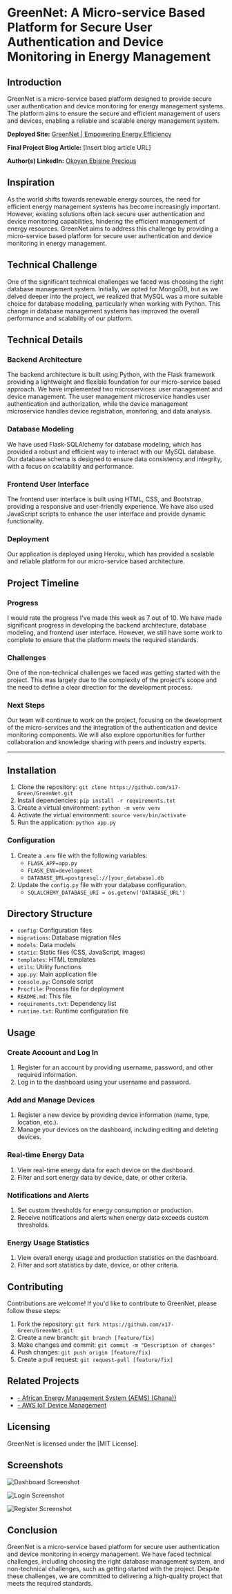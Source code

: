 # **GreenNet: A Micro-service Based Platform for Secure User Authentication and Device Monitoring in Energy Management**

## **Introduction**

GreenNet is a micro-service based platform designed to provide secure user authentication and device monitoring for energy management systems. The platform aims to ensure the secure and efficient management of users and devices, enabling a reliable and scalable energy management system.

**Deployed Site:** [GreenNet | Empowering Energy Efficiency](https://greennet-449121bf5812.herokuapp.com/)

**Final Project Blog Article:** [Insert blog article URL] 

**Author(s) LinkedIn:** [Okoyen Ebisine Precious](https://www.linkedin.com/in/x17-green/)

## **Inspiration**

As the world shifts towards renewable energy sources, the need for efficient energy management systems has become increasingly important. However, existing solutions often lack secure user authentication and device monitoring capabilities, hindering the efficient management of energy resources. GreenNet aims to address this challenge by providing a micro-service based platform for secure user authentication and device monitoring in energy management.

## **Technical Challenge**

One of the significant technical challenges we faced was choosing the right database management system. Initially, we opted for MongoDB, but as we delved deeper into the project, we realized that MySQL was a more suitable choice for database modeling, particularly when working with Python. This change in database management systems has improved the overall performance and scalability of our platform.

## **Technical Details**

### Backend Architecture

The backend architecture is built using Python, with the Flask framework providing a lightweight and flexible foundation for our micro-service based approach. We have implemented two microservices: user management and device management. The user management microservice handles user authentication and authorization, while the device management microservice handles device registration, monitoring, and data analysis.

### Database Modeling

We have used Flask-SQLAlchemy for database modeling, which has provided a robust and efficient way to interact with our MySQL database. Our database schema is designed to ensure data consistency and integrity, with a focus on scalability and performance.

### Frontend User Interface

The frontend user interface is built using HTML, CSS, and Bootstrap, providing a responsive and user-friendly experience. We have also used JavaScript scripts to enhance the user interface and provide dynamic functionality.

### Deployment

Our application is deployed using Heroku, which has provided a scalable and reliable platform for our micro-service based architecture.

## **Project Timeline**

### Progress

I would rate the progress I've made this week as 7 out of 10. We have made significant progress in developing the backend architecture, database modeling, and frontend user interface. However, we still have some work to complete to ensure that the platform meets the required standards.

### Challenges

One of the non-technical challenges we faced was getting started with the project. This was largely due to the complexity of the project's scope and the need to define a clear direction for the development process.

### Next Steps

Our team will continue to work on the project, focusing on the development of the micro-services and the integration of the authentication and device monitoring components. We will also explore opportunities for further collaboration and knowledge sharing with peers and industry experts.

---
## **Installation**

1. Clone the repository: `git clone https://github.com/x17-Green/GreenNet.git`
2. Install dependencies: `pip install -r requirements.txt`
3. Create a virtual environment: `python -m venv venv`
4. Activate the virtual environment: `source venv/bin/activate`
5. Run the application: `python app.py`

### **Configuration**

1. Create a `.env` file with the following variables:
    - `FLASK_APP=app.py`
    - `FLASK_ENV=development`
    - `DATABASE_URL=postgresql://[your_database].db`
2. Update the `config.py` file with your database configuration.
	- `SQLALCHEMY_DATABASE_URI = os.getenv('DATABASE_URL')`

## **Directory Structure**

- `config`: Configuration files
- `migrations`: Database migration files
- `models`: Data models
- `static`: Static files (CSS, JavaScript, images)
- `templates`: HTML templates
- `utils`: Utility functions
- `app.py`: Main application file
- `console.py`: Console script
- `Procfile`: Process file for deployment
- `README.md`: This file
- `requirements.txt`: Dependency list
- `runtime.txt`: Runtime configuration file

## **Usage**

### Create Account and Log In

1. Register for an account by providing username, password, and other required information.
2. Log in to the dashboard using your username and password.

### Add and Manage Devices

1. Register a new device by providing device information (name, type, location, etc.).
2. Manage your devices on the dashboard, including editing and deleting devices.

### Real-time Energy Data

1. View real-time energy data for each device on the dashboard.
2. Filter and sort energy data by device, date, or other criteria.

### Notifications and Alerts

1. Set custom thresholds for energy consumption or production.
2. Receive notifications and alerts when energy data exceeds custom thresholds.

### Energy Usage Statistics

1. View overall energy usage and production statistics on the dashboard.
2. Filter and sort statistics by date, device, or other criteria.

## **Contributing**

Contributions are welcome! If you'd like to contribute to GreenNet, please follow these steps:

1. Fork the repository: `git fork https://github.com/x17-Green/GreenNet.git`
2. Create a new branch: `git branch [feature/fix]`
3. Make changes and commit: `git commit -m "Description of changes"`
4. Push changes: `git push origin [feature/fix]`
5. Create a pull request: `git request-pull [feature/fix]`

## **Related Projects**

- [- African Energy Management System (AEMS) (Ghana))](https://afrienergyminerals.org/)
- [- AWS IoT Device Management](https://aws.amazon.com/iot-device-management/)

## **Licensing**

GreenNet is licensed under the [MIT License].

## **Screenshots**

![Dashboard Screenshot](https://www.blackbox.ai/chat/screenshots/dashboard.png)

![Login Screenshot](https://www.blackbox.ai/chat/screenshots/login.png)

![Register Screenshot](https://www.blackbox.ai/chat/screenshots/register.png)

## **Conclusion**

GreenNet is a micro-service based platform for secure user authentication and device monitoring in energy management. We have faced technical challenges, including choosing the right database management system, and non-technical challenges, such as getting started with the project. Despite these challenges, we are committed to delivering a high-quality project that meets the required standards.